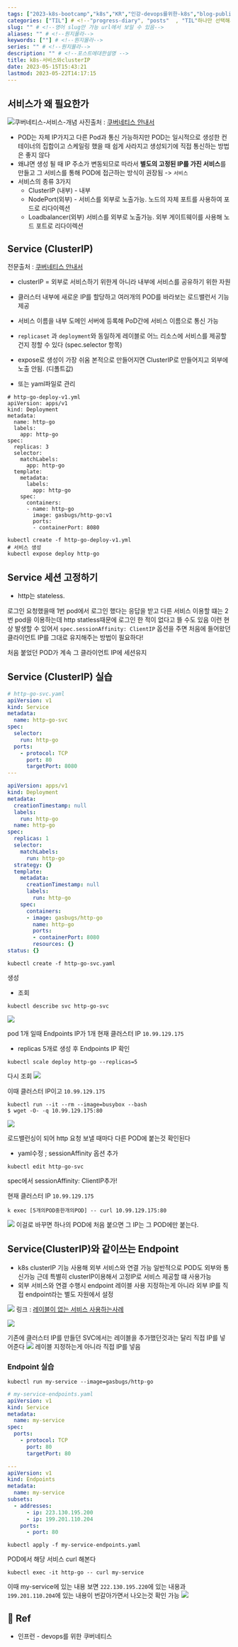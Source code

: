 ```yaml
---
tags: ["2023-k8s-bootcamp","k8s","KR","인강-devops를위한-k8s","blog-published"] 
categories: ["TIL"] # <!--"progress-diary", "posts"  , "TIL"하나만 선택해서보셈 -->
slug: "" # <!--영어 slug만 가능 url에서 보일 수 있음-->
aliases: "" # <!--뭔지몰라-->
keywords: [""] # <!--뭔지몰라-->
series: "" # <!--뭔지몰라-->
description: "" # <!--포스트에대한설명 -->
title: k8s-서비스와clusterIP
date: 2023-05-15T15:43:21
lastmod: 2023-05-22T14:17:15
---
```


## 서비스가 왜 필요한가 
![쿠버네티스-서비스-개념](https://i.imgur.com/u0RAVco.png)
사진출처 : [쿠버네티스 안내서](https://subicura.com/k8s/guide/service.html#service-clusterip-%E1%84%86%E1%85%A1%E1%86%AB%E1%84%83%E1%85%B3%E1%86%AF%E1%84%80%E1%85%B5)

- POD는 자체 IP가지고 다른 Pod과 통신 가능하지만 POD는 일시적으로 생성한 컨테이너의 집합이고 스케일링 했을 때 쉽게 사라지고 생성되기에 직접 통신하는 방법은 좋지 않다
- 왜냐면 생성 될 때  IP 주소가 변동되므로 따라서 **별도의 고정된 IP를 가진 서비스**를 만들고 그 서비스를 통해  POD에 접근하는 방식이 권장됨 -> `서비스`
- 서비스의 종류 3가지
	- ClusterIP (내부) - 내부 
	- NodePort(외부) - 서비스를 외부로 노출가능. 노드의 자체 포트를 사용하여 포드로 리다이렉션
	- Loadbalancer(외부) 서비스를 외부로 노출가능. 외부 게이트웨이를 사용해 노드 포트로 리다이렉션


## Service (ClusterIP) 

전문출처 : [쿠버네티스 안내서](https://subicura.com/k8s/guide/service.html#service-clusterip-%E1%84%86%E1%85%A1%E1%86%AB%E1%84%83%E1%85%B3%E1%86%AF%E1%84%80%E1%85%B5)

- clusterIP = 외부로 서비스하기 위한게 아니라 내부에 서비스를 공유하기 위한 자원
- 클러스터 내부에 새로운 IP를 할당하고 여러개의 POD를 바라보는 로드밸런서 기능 제공 
- 서비스 이름을 내부 도메인 서버에 등록해 PoD간에 서비스 이름으로 통신 가능
- `replicaset` 과 `deployment`와 동일하게 레이블로 어느 리소스에 서비스를 제공할건지 정할 수 있다 (spec.selector 항목)

- expose로 생성이 가장 쉬움 본적으로 만들어지면 ClusterIP로 만들어지고 외부에 노출 안됨. (디폴트값)

- 또는 yaml파일로 관리

```
# http-go-deploy-v1.yml
apiVersion: apps/v1
kind: Deployment
metadata:
  name: http-go
  labels:
    app: http-go
spec:
  replicas: 3
  selector:
    matchLabels:
      app: http-go
  template:
    metadata:
      labels:
        app: http-go
    spec:
      containers:
      - name: http-go
        image: gasbugs/http-go:v1
        ports:
        - containerPort: 8080
```

```
kubectl create -f http-go-deploy-v1.yml
# 서비스 생성
kubectl expose deploy http-go 
```


## Service  세션 고정하기

- http는 stateless. 

로그인 요청했을때 1번 pod에서 로그인 했다는 응답을 받고 다른 서비스 이용할 떄는 2번  pod을 이용하는데  http statless때문에 로그인 한 적이 없다고 뜰 수도 있음 이런 현상 발생할 수 있어서
`spec.sessionAffinity: ClientIP`  옵션을 주면 처음에 들어왔던 클라이언트 IP를 그대로 유지해주는 방법이 필요하다!

처음 붙었던 POD가 계속 그 클라이언트 IP에 세션유지 

## Service (ClusterIP) 실습 

```yaml
# http-go-svc.yaml
apiVersion: v1
kind: Service
metadata:
  name: http-go-svc
spec:
  selector:
    run: http-go
  ports:
    - protocol: TCP
      port: 80
      targetPort: 8080
---

apiVersion: apps/v1
kind: Deployment
metadata:
  creationTimestamp: null
  labels:
    run: http-go
  name: http-go
spec:
  replicas: 1
  selector:
    matchLabels:
      run: http-go
  strategy: {}
  template:
    metadata:
      creationTimestamp: null
      labels:
        run: http-go
    spec:
      containers:
      - image: gasbugs/http-go
        name: http-go
        ports:
        - containerPort: 8080
        resources: {}
status: {}      
```


```
kubectl create -f http-go-svc.yaml
```
생성

- 조회 
```
kubectl describe svc http-go-svc
```

![](https://i.imgur.com/hDh6VuQ.png)

pod 1개 일때 Endpoints IP가 1개 
현재 클러스터  IP `10.99.129.175` 

- replicas 5개로 생성 후 Endpoints IP 확인
```
kubectl scale deploy http-go --replicas=5
```

다시 조회 
![](https://i.imgur.com/JnYuHx3.png)

이때 클러스터 IP이고 `10.99.129.175`
```
kubectl run --it --rm --image=busybox --bash 
$ wget -O- -q 10.99.129.175:80
```

![](https://i.imgur.com/ehcCszO.png)

로드밸런싱이 되어 http 요청 보낼 때마다  다른 POD에 붙는것 확인된다 

- yaml수정 ; sessionAffinity 옵션 추가 
```
kubectl edit http-go-svc
```

spec에서 sessionAffinity: ClientIP추가! 


현재 클러스터  IP `10.99.129.175` 
```
k exec [5개의POD중한개의POD] -- curl 10.99.129.175:80
```
![](https://i.imgur.com/YGd0MGi.png)
이걸로 바꾸면 하나의 POD에 처음 붙으면 그 IP는 그 POD에만 붙는다. 

## Service(ClusterIP)와 같이쓰는 Endpoint

- k8s clusterIP 기능 사용해 외부 서비스와 연결 가능 일반적으로 POD도 외부와 통신가능 근데 특별히 clusterIP이용해서 고정IP로 서비스 제공할 떄 사용가능
- 외부 서비스와 연결 수행시 endpoint 레이블 사용 지정하는게 아니라 외부 IP를 직접 endpoint라는 별도 자원에서 설정


![](https://i.imgur.com/hQwxgVJ.png)
링크 : [레이블이 없는 서비스 사용하는사례](https://kubernetes.io/docs/concepts/services-networking/service/)


![](https://i.imgur.com/eegEvcb.png)

기존에 클러스터 IP를 만들던 SVC에서는 레이블을 추가했던것과는 달리 직접 IP를 넣어준다 
![](https://i.imgur.com/yO1IdG8.png)
레이블 지정하는게 아니라 직접 IP를 넣음

### Endpoint 실습

```
kubectl run my-service --image=gasbugs/http-go 
```

```yaml 
# my-service-endpoints.yaml
apiVersion: v1
kind: Service
metadata:
  name: my-service
spec:
  ports:
    - protocol: TCP
      port: 80
      targetPort: 80

---
apiVersion: v1
kind: Endpoints
metadata:
  name: my-service
subsets:
  - addresses:
      - ip: 223.130.195.200
      - ip: 199.201.110.204
    ports:
      - port: 80
```

```
kubectl apply -f my-service-endpoints.yaml
```


POD에서 해당 서비스 curl 해본다 
```
kubectl exec -it http-go -- curl my-service
```

이때 my-service에 있는 내용 보면
`222.130.195.220`에 있는 내용과 `199.201.110.204`에 있는 내용이 번갈아가면서 나오는것 확인 가능 
![](https://i.imgur.com/O7Ym9KB.png)






## 📑 Ref
- 인프런 - devops를 위한 쿠버네티스

